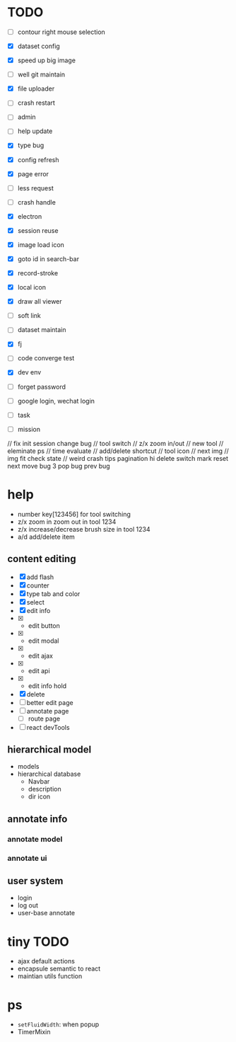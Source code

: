 # TODO
*   [ ]  contour right mouse selection
*   [x]  dataset config
*   [x]  speed up big image
*   [ ]  well git maintain
*   [x]  file uploader
*   [ ]  crash restart
*   [ ]  admin
*   [ ]  help update
*   [x]  type bug
*   [x]  config refresh
*   [x]  page error
*   [ ]  less request
*   [ ]  crash handle
*   [x]  electron
*   [x]  session reuse
*   [x]  image load icon
*   [x]  goto id in search-bar
*   [x]  record-stroke
*   [x]  local icon
*   [x]  draw all viewer
*   [ ]  soft link
*   [ ]  dataset maintain
*   [x]  fj
*   [ ]  code converge test
*   [x]  dev env
*   [ ]  forget password
*   [ ]  google login, wechat login
*   [ ]  task
*   [ ]  mission


// fix init session change bug
// tool switch
// z/x zoom in/out
// new tool
// eleminate ps
// time evaluate
// add/delete shortcut
// tool icon
// next img
// img fit
check state
// weird crash
tips
pagination
hi delete
switch mark reset
next move bug
3 pop bug
prev bug


# help
*  number key[123456] for tool switching
*  z/x zoom in zoom out in tool 1234
*  z/x increase/decrease brush size in tool 1234
*  a/d add/delete item



## content editing
- [x]   add flash
- [x]   counter
- [x]   type tab and color
- [x]   select
- [x]  edit info
- [x] *   edit button
- [x] *   edit modal
- [x] *   edit ajax
- [x] *   edit api
- [x] *   edit info hold
- [x]  delete
- [ ]   better edit page
- [ ]  annotate page
    - [ ]   route page
- [ ]   react devTools

## hierarchical model
*   models
*   hierarchical database
    *   Navbar
    *   description
    *   dir icon


## annotate info
### annotate model
### annotate ui

## user system
*   login
*   log out
*   user-base annotate

# tiny TODO
*   ajax default actions
*   encapsule semantic to react
*   maintian utils function



# ps
*   `setFluidWidth`: when popup
*   TimerMixin
